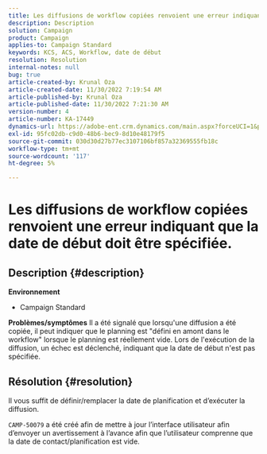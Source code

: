 ```yaml
---
title: Les diffusions de workflow copiées renvoient une erreur indiquant que la date de début doit être spécifiée.
description: Description
solution: Campaign
product: Campaign
applies-to: Campaign Standard
keywords: KCS, ACS, Workflow, date de début
resolution: Resolution
internal-notes: null
bug: true
article-created-by: Krunal Oza
article-created-date: 11/30/2022 7:19:54 AM
article-published-by: Krunal Oza
article-published-date: 11/30/2022 7:21:30 AM
version-number: 4
article-number: KA-17449
dynamics-url: https://adobe-ent.crm.dynamics.com/main.aspx?forceUCI=1&pagetype=entityrecord&etn=knowledgearticle&id=5eea425e-7f70-ed11-9561-6045bd006a22
exl-id: 95fc02db-c9d0-48b6-bec9-8d10e48179f5
source-git-commit: 030d30d27b77ec3107106bf857a32369555fb18c
workflow-type: tm+mt
source-wordcount: '117'
ht-degree: 5%

---
```


# Les diffusions de workflow copiées renvoient une erreur indiquant que la date de début doit être spécifiée.

## Description {#description}

<b>Environnement</b>
- Campaign Standard



<b>Problèmes/symptômes</b>
Il a été signalé que lorsqu&#39;une diffusion a été copiée, il peut indiquer que le planning est &quot;défini en amont dans le workflow&quot; lorsque le planning est réellement vide. Lors de l&#39;exécution de la diffusion, un échec est déclenché, indiquant que la date de début n&#39;est pas spécifiée.


## Résolution {#resolution}


Il vous suffit de définir/remplacer la date de planification et d’exécuter la diffusion.

`CAMP-50079` a été créé afin de mettre à jour l’interface utilisateur afin d’envoyer un avertissement à l’avance afin que l’utilisateur comprenne que la date de contact/planification est vide.
